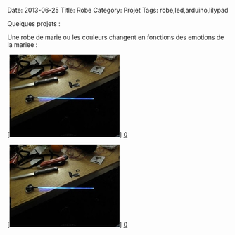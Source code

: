 Date: 2013-06-25
Title: Robe
Category: Projet
Tags: robe,led,arduino,lilypad

[0]: http://bussiere.github.io/robe/  



Quelques projets :


Une robe de marie ou les couleurs changent en fonctions des emotions de la mariee :


[![Email bussiere](static/images/robe1.jpg)] [0] 


[![Email bussiere](static/images/robe2.jpg)] [0] 


